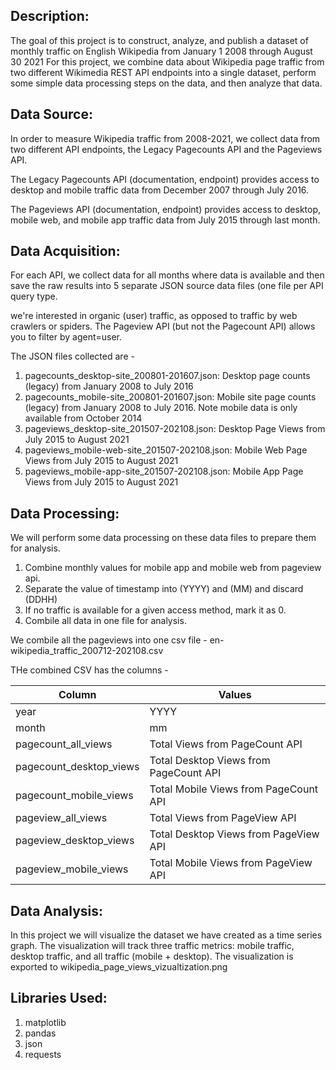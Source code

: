 ## Description:

The goal of this project is to construct, analyze, and publish a dataset of monthly traffic on English Wikipedia from January 1 2008 through August 30 2021
For this project, we combine data about Wikipedia page traffic from two different Wikimedia REST API endpoints into a single dataset, perform some simple data processing steps on the data, and then analyze that data.

## Data Source:
In order to measure Wikipedia traffic from 2008-2021, we collect data from two different API endpoints, the Legacy Pagecounts API and the Pageviews API.

The Legacy Pagecounts API (documentation, endpoint) provides access to desktop and mobile traffic data from December 2007 through July 2016.

The Pageviews API (documentation, endpoint) provides access to desktop, mobile web, and mobile app traffic data from July 2015 through last month.

## Data Acquisition: 
For each API, we collect data for all months where data is available and then save the raw results into 5 separate JSON source data files (one file per API query type.

we're interested in organic (user) traffic, as opposed to traffic by web crawlers or spiders. The Pageview API (but not the Pagecount API) allows you to filter by agent=user.

The JSON files collected are - 

1. pagecounts_desktop-site_200801-201607.json: Desktop page counts (legacy) from January 2008 to July 2016
2. pagecounts_mobile-site_200801-201607.json: Mobile site page counts (legacy) from January 2008 to July 2016. Note mobile data is only available from October 2014
3. pageviews_desktop-site_201507-202108.json: Desktop Page Views from July 2015 to August 2021
4. pageviews_mobile-web-site_201507-202108.json: Mobile Web Page Views from July 2015 to August 2021
5. pageviews_mobile-app-site_201507-202108.json: Mobile App Page Views from July 2015 to August 2021

## Data Processing:
We will perform some data processing on these data files to prepare them for analysis.

1. Combine monthly values for mobile app and mobile web from pageview api.
2. Separate the value of timestamp into (YYYY) and (MM) and discard (DDHH)
3. If no traffic is available for a given access method, mark it as 0.
4. Combile all data in one file for analysis.

We combile all the pageviews into one csv file - en-wikipedia_traffic_200712-202108.csv

THe combined CSV has the columns - 

| Column                  | Values                                 |
|-------------------------|----------------------------------------|
| year                    | YYYY                                   |
| month                   | mm                                     |
| pagecount_all_views     | Total Views from PageCount API         |
| pagecount_desktop_views | Total Desktop Views from PageCount API |
| pagecount_mobile_views  | Total Mobile Views from PageCount API  |
| pageview_all_views      | Total Views from PageView API          |
| pageview_desktop_views  | Total Desktop Views from PageView API  |
| pageview_mobile_views   | Total Mobile Views from PageView API   |

## Data Analysis:
 In this project we will visualize the dataset we have created as a time series graph. The visualization will track three traffic metrics: mobile traffic, desktop traffic, and all traffic (mobile + desktop). The visualization is exported to wikipedia_page_views_vizualtization.png


## Libraries Used:
1. matplotlib
2. pandas
3. json
4. requests
